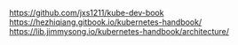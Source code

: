 https://github.com/jxs1211/kube-dev-book
https://hezhiqiang.gitbook.io/kubernetes-handbook/
https://lib.jimmysong.io/kubernetes-handbook/architecture/
